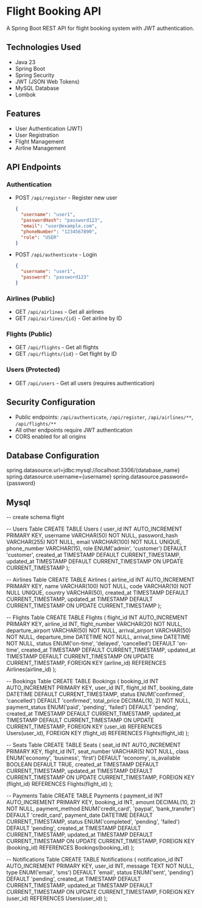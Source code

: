 # Flight Booking API

A Spring Boot REST API for flight booking system with JWT authentication.

## Technologies Used
- Java 23
- Spring Boot
- Spring Security
- JWT (JSON Web Tokens)
- MySQL Database
- Lombok

## Features
- User Authentication (JWT)
- User Registration
- Flight Management
- Airline Management

## API Endpoints

### Authentication
- POST `/api/register` - Register new user
  ```json
  {
    "username": "user1",
    "passwordHash": "password123",
    "email": "user@example.com",
    "phoneNumber": "1234567890",
    "role": "USER"
  }
  ```

- POST `/api/authenticate` - Login
  ```json
  {
    "username": "user1",
    "password": "password123"
  }
  ```

### Airlines (Public)
- GET `/api/airlines` - Get all airlines
- GET `/api/airlines/{id}` - Get airline by ID

### Flights (Public)
- GET `/api/flights` - Get all flights
- GET `/api/flights/{id}` - Get flight by ID

### Users (Protected)
- GET `/api/users` - Get all users (requires authentication)

## Security Configuration
- Public endpoints: `/api/authenticate`, `/api/register`, `/api/airlines/**`, `/api/flights/**`
- All other endpoints require JWT authentication
- CORS enabled for all origins

## Database Configuration
spring.datasource.url=jdbc:mysql://localhost:3306/{database_name}
spring.datasource.username={username}
spring.datasource.password={password}

## Mysql
-- create schema flight

-- Users Table
CREATE TABLE Users (
    user_id INT AUTO_INCREMENT PRIMARY KEY,
    username VARCHAR(50) NOT NULL,
    password_hash VARCHAR(255) NOT NULL,
    email VARCHAR(100) NOT NULL UNIQUE,
    phone_number VARCHAR(15),
    role ENUM('admin', 'customer') DEFAULT 'customer',
    created_at TIMESTAMP DEFAULT CURRENT_TIMESTAMP,
    updated_at TIMESTAMP DEFAULT CURRENT_TIMESTAMP ON UPDATE CURRENT_TIMESTAMP
);

-- Airlines Table
CREATE TABLE Airlines (
    airline_id INT AUTO_INCREMENT PRIMARY KEY,
    name VARCHAR(100) NOT NULL,
    code VARCHAR(10) NOT NULL UNIQUE,
    country VARCHAR(50),
    created_at TIMESTAMP DEFAULT CURRENT_TIMESTAMP,
    updated_at TIMESTAMP DEFAULT CURRENT_TIMESTAMP ON UPDATE CURRENT_TIMESTAMP
);

-- Flights Table
CREATE TABLE Flights (
    flight_id INT AUTO_INCREMENT PRIMARY KEY,
    airline_id INT,
    flight_number VARCHAR(20) NOT NULL,
    departure_airport VARCHAR(50) NOT NULL,
    arrival_airport VARCHAR(50) NOT NULL,
    departure_time DATETIME NOT NULL,
    arrival_time DATETIME NOT NULL,
    status ENUM('on-time', 'delayed', 'cancelled') DEFAULT 'on-time',
    created_at TIMESTAMP DEFAULT CURRENT_TIMESTAMP,
    updated_at TIMESTAMP DEFAULT CURRENT_TIMESTAMP ON UPDATE CURRENT_TIMESTAMP,
    FOREIGN KEY (airline_id) REFERENCES Airlines(airline_id)
);

-- Bookings Table
CREATE TABLE Bookings (
    booking_id INT AUTO_INCREMENT PRIMARY KEY,
    user_id INT,
    flight_id INT,
    booking_date DATETIME DEFAULT CURRENT_TIMESTAMP,
    status ENUM('confirmed', 'cancelled') DEFAULT 'confirmed',
    total_price DECIMAL(10, 2) NOT NULL,
    payment_status ENUM('paid', 'pending', 'failed') DEFAULT 'pending',
    created_at TIMESTAMP DEFAULT CURRENT_TIMESTAMP,
    updated_at TIMESTAMP DEFAULT CURRENT_TIMESTAMP ON UPDATE CURRENT_TIMESTAMP,
    FOREIGN KEY (user_id) REFERENCES Users(user_id),
    FOREIGN KEY (flight_id) REFERENCES Flights(flight_id)
);

-- Seats Table
CREATE TABLE Seats (
    seat_id INT AUTO_INCREMENT PRIMARY KEY,
    flight_id INT,
    seat_number VARCHAR(5) NOT NULL,
    class ENUM('economy', 'business', 'first') DEFAULT 'economy',
    is_available BOOLEAN DEFAULT TRUE,
    created_at TIMESTAMP DEFAULT CURRENT_TIMESTAMP,
    updated_at TIMESTAMP DEFAULT CURRENT_TIMESTAMP ON UPDATE CURRENT_TIMESTAMP,
    FOREIGN KEY (flight_id) REFERENCES Flights(flight_id)
);

-- Payments Table
CREATE TABLE Payments (
    payment_id INT AUTO_INCREMENT PRIMARY KEY,
    booking_id INT,
    amount DECIMAL(10, 2) NOT NULL,
    payment_method ENUM('credit_card', 'paypal', 'bank_transfer') DEFAULT 'credit_card',
    payment_date DATETIME DEFAULT CURRENT_TIMESTAMP,
    status ENUM('completed', 'pending', 'failed') DEFAULT 'pending',
    created_at TIMESTAMP DEFAULT CURRENT_TIMESTAMP,
    updated_at TIMESTAMP DEFAULT CURRENT_TIMESTAMP ON UPDATE CURRENT_TIMESTAMP,
    FOREIGN KEY (booking_id) REFERENCES Bookings(booking_id)
);

-- Notifications Table
CREATE TABLE Notifications (
    notification_id INT AUTO_INCREMENT PRIMARY KEY,
    user_id INT,
    message TEXT NOT NULL,
    type ENUM('email', 'sms') DEFAULT 'email',
    status ENUM('sent', 'pending') DEFAULT 'pending',
    created_at TIMESTAMP DEFAULT CURRENT_TIMESTAMP,
    updated_at TIMESTAMP DEFAULT CURRENT_TIMESTAMP ON UPDATE CURRENT_TIMESTAMP,
    FOREIGN KEY (user_id) REFERENCES Users(user_id)
);